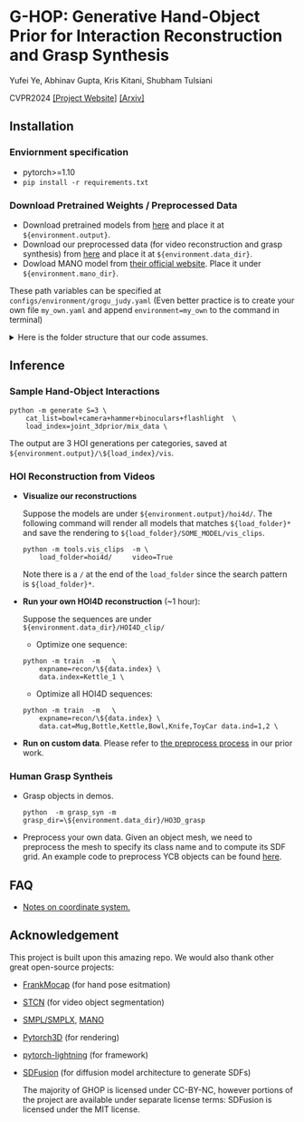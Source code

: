# G-HOP: Generative Hand-Object Prior for Interaction Reconstruction and Grasp Synthesis
Yufei Ye, Abhinav Gupta, Kris Kitani, Shubham Tulsiani

CVPR2024
[[Project Website]](https://judyye.github.io/ghop-www) [[Arxiv]](https://arxiv.org/abs/2404.12383)

## Installation 
### Enviornment specification
- pytorch>=1.10 
- ```pip install -r requirements.txt```

### Download Pretrained Weights / Preprocessed Data
- Download pretrained models from [here](https://drive.google.com/file/d/19oW1S0bqhCBC4p3qfq1SEQksN-7e21nU/view?usp=sharing) and place it at `${environment.output}`. 
- Download our preprocessed data (for video reconstruction and grasp synthesis) from [here](https://drive.google.com/file/d/1qgfMiKG2jKfgrjLuCjuk3MNoSaYF1_Ro/view?usp=sharing) and place it at `${environment.data_dir}`. 
- Dowload MANO model from [their official website](https://mano.is.tue.mpg.de/). Place it under `${environment.mano_dir}`. 

These path variables can be specified at `configs/environment/grogu_judy.yaml` (Even better practice is to create your own file `my_own.yaml` and append `environment=my_own` to the command in terminal)

<details>
  <summary>Here is the folder structure that our code assumes.</summary>
  
  ```
  ${environment.output}/
    # pretrained diffusion model
    joint_3dprior/
      mix_data/
        checkpoints/
        config.yaml
      hoi4d/
        checkpoints/
        config.yaml
    
    # Our test-time optimization results
    hoi4d/
      Mug_1/
        ckpts/
        config.yaml
      Mug_2/
      ...

  # preprocessed data
  ${envionment.data_dir}/
    # preprocessed data for video reconstruction
    HOI4D_clip/
      Mug_1/
        image/
        mocap/
        ....
      Mug_2/
      ...
    # preprocessed data for grasp synthesis
    HO3D_Grasp/  
      003_cracker_box/
        obj.txt 
        oObj.obj 
        uSdf.npz
      ...


  # MANO
  ${environment.mano_dir}/
    MANO_RIGHT.pkl
    MANO_UV_right.obj
    ...
  ```
  </details>

## Inference
### Sample Hand-Object Interactions
```
python -m generate S=3 \
    cat_list=bowl+camera+hammer+binoculars+flashlight  \
    load_index=joint_3dprior/mix_data \
```


The output are 3 HOI generations per categories, saved at `${environment.output}/\${load_index}/vis`.

### HOI Reconstruction from Videos
- **Visualize our reconstructions**

    Suppose the models are under `${environment.output}/hoi4d/`. The following command will render all models that matches `${load_folder}*` and save the rendering to `${load_folder}/SOME_MODEL/vis_clips`.
    ```
    python -m tools.vis_clips  -m \
        load_folder=hoi4d/     video=True  
    ```
    Note there is a `/` at the end of the `load_folder` since the search pattern is `${load_folder}*`.

    
- **Run your own HOI4D reconstruction** (~1 hour):
    
    Suppose the sequences are under `${environment.data_dir}/HOI4D_clip/`
    + Optimize one sequence:
    ```
    python -m train  -m   \
        expname=recon/\${data.index} \
        data.index=Kettle_1 \
    ```
    + Optimize all HOI4D sequences: 
    ```
    python -m train  -m   \
        expname=recon/\${data.index} \
        data.cat=Mug,Bottle,Kettle,Bowl,Knife,ToyCar data.ind=1,2 \
    ```
- **Run on custom data**. 
    Please refer to [the preprocess process](https://github.com/JudyYe/diffhoi_barely_clean?tab=readme-ov-file#run-on-custom-data) in our prior work.


### Human Grasp Syntheis
- Grasp objects in demos. 
    ```
    python  -m grasp_syn -m grasp_dir=\${environment.data_dir}/HO3D_grasp
    ```
- Preprocess your own data. Given an object mesh, we need to preprocess the mesh to specify its class name and to compute its SDF grid. An example code to preprocess YCB objects can be found [here](prprocess/make_grasp.py). 

<!-- 
## Train / Finetune on your own dataset


To train your own model,  implement your own dataloader and run: 
```
python -m  ddpm3d.base -m \
  expname=your_own_model \
  # optional
  ckpt=PATH_TO_PRETRAINED_MODEL \
``` -->


## FAQ
- [Notes on coordinate system.](docs/coord.md)


## Acknowledgement
This project is built upon this amazing repo.
We would also thank other great open-source projects:
- [FrankMocap](https://github.com/facebookresearch/frankmocap/) (for hand pose esitmation)
- [STCN](https://github.com/hkchengrex/STCN) (for video object segmentation)
- [SMPL/SMPLX](https://smpl-x.is.tue.mpg.de/), [MANO](https://github.com/hassony2/manopth)
- [Pytorch3D](https://github.com/facebookresearch/pytorch3d) (for rendering)
- [pytorch-lightning](https://lightning.ai/) (for framework)
- [SDFusion](https://yccyenchicheng.github.io/SDFusion/) (for diffusion model architecture to generate SDFs)

  The majority of GHOP is licensed under CC-BY-NC, however portions of the project are available under separate license terms: SDFusion is licensed under the MIT license.
